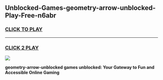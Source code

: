 
## Unblocked-Games-geometry-arrow-unblocked-Play-Free-n6abr
<h3>
<a href="https://premium76.site?title=geometry-arrow-unblocked&ref=19M">CLICK TO PLAY</a></h3>
<hr>

<h3>
<a href="https://premium76.site?title=geometry-arrow-unblocked&ref=19M">CLICK 2 PLAY</a>
  
</h3>

<a href="https://premium76.site?title=geometry-arrow-unblocked&ref=19M"><img src="https://clearcache.store/games.png"></a>


**geometry-arrow-unblocked games unblocked: Your Gateway to Fun and Accessible Online Gaming**

